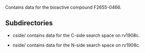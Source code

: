 Contains data for the bioactive compound F2655-0466.

## Subdirectories

- cside/ contains data for the C-side search space on rv1908c.

- nside/ contains data for the N-side search space on rv1908c.


